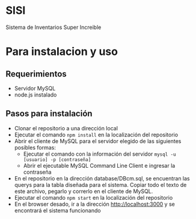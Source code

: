 # SISI
Sistema de Inventarios Super Increible



# Para instalacion y uso

## Requerimientos
- Servidor MySQL
- node.js instalado

## Pasos para instalación
- Clonar el repositorio a una dirección local
- Ejecutar el comando `npm install` en la localización del repositorio
- Abrir el cliente de MySQL para el servidor elegido de las siguientes posibles formas:
  - Ejecutar el comando con la información del servidor `mysql -u [usuario] -p [contraseña]`
  - Abrir el ejecutable MySQL Command Line Client e ingresar la contraseña
- En el repositorio en la dirección database/DBcm.sql, se encuentran las querys para la tabla diseñada para el sistema. Copiar todo el texto de este archivo, pegarlo y correrlo en el cliente de MySQL.
- Ejecutar el comando `npm start` en la localización del repositorio
- En el browser desado, ir a la dirección <http://localhost:3000> y se encontrará el sistema funcionando
